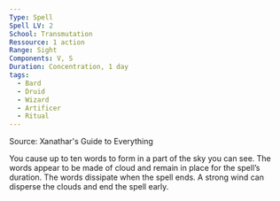 ```yaml
---
Type: Spell
Spell LV: 2
School: Transmutation
Ressource: 1 action
Range: Sight
Components: V, S
Duration: Concentration, 1 day
tags:
  - Bard
  - Druid
  - Wizard
  - Artificer
  - Ritual
---
```

Source: Xanathar's Guide to Everything

You cause up to ten words to form in a part of the sky you can see. The words appear to be made of cloud and remain in place for the spell’s duration. The words dissipate when the spell ends. A strong wind can disperse the clouds and end the spell early.